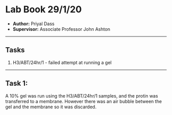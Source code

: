 # Lab Book 29/1/20
- **Author:** Priyal Dass
- **Supervisor:** Associate Professor John Ashton
------------------------------------------------------------------
## Tasks

1. H3/ABT/24hr/1 - failed attempt at running a gel

------------------------------------------------------------------
## Task 1:

A 10% gel was run using the H3/ABT/24hr/1 samples, and the protin was transferred to a membrane. However there was an air bubble between the gel and the membrane so it was discarded.
